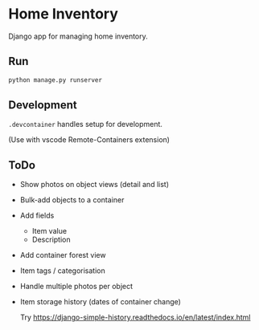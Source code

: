# Home Inventory

Django app for managing home inventory.

## Run

```bash
python manage.py runserver
```

## Development
`.devcontainer` handles setup for development.

(Use with vscode Remote-Containers extension)

## ToDo

* Show photos on object views (detail and list)
* Bulk-add objects to a container
* Add fields
    * Item value
    * Description
* Add container forest view
* Item tags / categorisation
* Handle multiple photos per object
* Item storage history (dates of container change) 

  Try https://django-simple-history.readthedocs.io/en/latest/index.html
